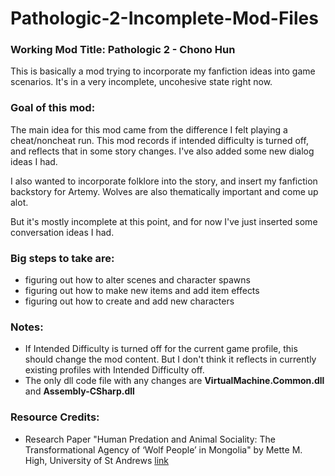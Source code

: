 # Pathologic-2-Incomplete-Mod-Files

### Working Mod Title: Pathologic 2 - Chono Hun

This is basically a mod trying to incorporate my fanfiction ideas into game scenarios. It's in a very incomplete, uncohesive state right now. 

### Goal of this mod:
The main idea for this mod came from the difference I felt playing a cheat/noncheat run. This mod records if intended difficulty is turned off, and reflects that in some story changes. I've also added some new dialog ideas I had.

I also wanted to incorporate folklore into the story, and insert my fanfiction backstory for Artemy. Wolves are also thematically important and come up alot.

But it's mostly incomplete at this point, and for now I've just inserted some conversation ideas I had.

### Big steps to take are:
* figuring out how to alter scenes and character spawns
* figuring out how to make new items and add item effects
* figuring out how to create and add new characters

### Notes:
* If Intended Difficulty is turned off for the current game profile, this should change the mod content. But I don't think it reflects in currently existing profiles with Intended Difficulty off.
* The only dll code file with any changes are **VirtualMachine.Common.dll** and **Assembly-CSharp.dll**

### Resource Credits:
* Research Paper "Human Predation and Animal Sociality: The Transformational Agency of ‘Wolf People’ in Mongolia" by Mette M. High, University of St Andrews
  [link](https://research-repository.st-andrews.ac.uk/bitstream/handle/10023/16520/Wolf_People.pdf?sequence=1)
